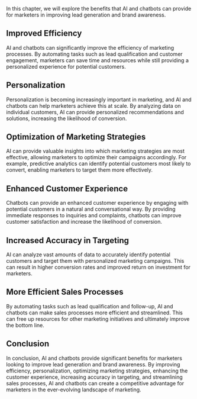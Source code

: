 
In this chapter, we will explore the benefits that AI and chatbots can provide for marketers in improving lead generation and brand awareness.

Improved Efficiency
-------------------

AI and chatbots can significantly improve the efficiency of marketing processes. By automating tasks such as lead qualification and customer engagement, marketers can save time and resources while still providing a personalized experience for potential customers.

Personalization
---------------

Personalization is becoming increasingly important in marketing, and AI and chatbots can help marketers achieve this at scale. By analyzing data on individual customers, AI can provide personalized recommendations and solutions, increasing the likelihood of conversion.

Optimization of Marketing Strategies
------------------------------------

AI can provide valuable insights into which marketing strategies are most effective, allowing marketers to optimize their campaigns accordingly. For example, predictive analytics can identify potential customers most likely to convert, enabling marketers to target them more effectively.

Enhanced Customer Experience
----------------------------

Chatbots can provide an enhanced customer experience by engaging with potential customers in a natural and conversational way. By providing immediate responses to inquiries and complaints, chatbots can improve customer satisfaction and increase the likelihood of conversion.

Increased Accuracy in Targeting
-------------------------------

AI can analyze vast amounts of data to accurately identify potential customers and target them with personalized marketing campaigns. This can result in higher conversion rates and improved return on investment for marketers.

More Efficient Sales Processes
------------------------------

By automating tasks such as lead qualification and follow-up, AI and chatbots can make sales processes more efficient and streamlined. This can free up resources for other marketing initiatives and ultimately improve the bottom line.

Conclusion
----------

In conclusion, AI and chatbots provide significant benefits for marketers looking to improve lead generation and brand awareness. By improving efficiency, personalization, optimizing marketing strategies, enhancing the customer experience, increasing accuracy in targeting, and streamlining sales processes, AI and chatbots can create a competitive advantage for marketers in the ever-evolving landscape of marketing.

